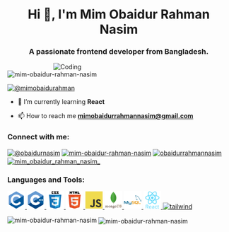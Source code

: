 
<h1 align="center">Hi 👋, I'm Mim Obaidur Rahman Nasim</h1>
<h3 align="center">A passionate frontend developer from Bangladesh.</h3>

<img align="right" alt="Coding" width="400" src="https://media3.giphy.com/media/v1.Y2lkPTc5MGI3NjExd3ByeGN4MG1tZWluejZhbnhuNmIwb3Z0NnZkNTRtYmZ1aDUxYjVtdSZlcD12MV9pbnRlcm5hbF9naWZfYnlfaWQmY3Q9Zw/qgQUggAC3Pfv687qPC/giphy.gif">

<p align="left"> <img src="https://komarev.com/ghpvc/?username=mim-obaidur-rahman-nasim&label=Profile%20views&color=0e75b6&style=flat" alt="mim-obaidur-rahman-nasim" /> </p>

<p align="left"> <a href="https://twitter.com/@mimobaidurahman" target="blank"><img src="https://img.shields.io/twitter/follow/@mimobaidurahman?logo=twitter&style=for-the-badge" alt="@mimobaidurahman" /></a> </p>

- 🌱 I’m currently learning **React**

- 📫 How to reach me **mimobaidurrahmannasim@gmail.com**

<h3 align="left">Connect with me:</h3>
<p align="left">
<a href="https://twitter.com/@obaidurnasim" target="blank"><img align="center" src="https://raw.githubusercontent.com/rahuldkjain/github-profile-readme-generator/master/src/images/icons/Social/twitter.svg" alt="@obaidurnasim" height="30" width="40" /></a>
<a href="https://linkedin.com/in/mim-obaidur-rahman-nasim" target="blank"><img align="center" src="https://raw.githubusercontent.com/rahuldkjain/github-profile-readme-generator/master/src/images/icons/Social/linked-in-alt.svg" alt="mim-obaidur-rahman-nasim" height="30" width="40" /></a>
<a href="https://fb.com/obaidurrahmannasim" target="blank"><img align="center" src="https://raw.githubusercontent.com/rahuldkjain/github-profile-readme-generator/master/src/images/icons/Social/facebook.svg" alt="obaidurrahmannasim" height="30" width="40" /></a>
<a href="https://instagram.com/mim_obaidur_rahman_nasim_" target="blank"><img align="center" src="https://raw.githubusercontent.com/rahuldkjain/github-profile-readme-generator/master/src/images/icons/Social/instagram.svg" alt="mim_obaidur_rahman_nasim_" height="30" width="40" /></a>
</p>

<h3 align="left">Languages and Tools:</h3>
<p align="left"> <a href="https://www.cprogramming.com/" target="_blank" rel="noreferrer"> <img src="https://raw.githubusercontent.com/devicons/devicon/master/icons/c/c-original.svg" alt="c" width="40" height="40"/> </a> <a href="https://www.w3schools.com/cpp/" target="_blank" rel="noreferrer"> <img src="https://raw.githubusercontent.com/devicons/devicon/master/icons/cplusplus/cplusplus-original.svg" alt="cplusplus" width="40" height="40"/> </a> <a href="https://www.w3schools.com/css/" target="_blank" rel="noreferrer"> <img src="https://raw.githubusercontent.com/devicons/devicon/master/icons/css3/css3-original-wordmark.svg" alt="css3" width="40" height="40"/> </a> <a href="https://www.w3.org/html/" target="_blank" rel="noreferrer"> <img src="https://raw.githubusercontent.com/devicons/devicon/master/icons/html5/html5-original-wordmark.svg" alt="html5" width="40" height="40"/> </a> <a href="https://developer.mozilla.org/en-US/docs/Web/JavaScript" target="_blank" rel="noreferrer"> <img src="https://raw.githubusercontent.com/devicons/devicon/master/icons/javascript/javascript-original.svg" alt="javascript" width="40" height="40"/> </a> <a href="https://www.mongodb.com/" target="_blank" rel="noreferrer"> <img src="https://raw.githubusercontent.com/devicons/devicon/master/icons/mongodb/mongodb-original-wordmark.svg" alt="mongodb" width="40" height="40"/> </a> <a href="https://www.mysql.com/" target="_blank" rel="noreferrer"> <img src="https://raw.githubusercontent.com/devicons/devicon/master/icons/mysql/mysql-original-wordmark.svg" alt="mysql" width="40" height="40"/> </a> <a href="https://reactjs.org/" target="_blank" rel="noreferrer"> <img src="https://raw.githubusercontent.com/devicons/devicon/master/icons/react/react-original-wordmark.svg" alt="react" width="40" height="40"/> </a> <a href="https://tailwindcss.com/" target="_blank" rel="noreferrer"> <img src="https://www.vectorlogo.zone/logos/tailwindcss/tailwindcss-icon.svg" alt="tailwind" width="40" height="40"/> </a> </p>

<p><img align="left" src="https://github-readme-stats.vercel.app/api/top-langs?username=mim-obaidur-rahman-nasim&show_icons=true&locale=en&layout=compact" alt="mim-obaidur-rahman-nasim" /></p>

<p>&nbsp;<img align="center" src="https://github-readme-stats.vercel.app/api?username=mim-obaidur-rahman-nasim&show_icons=true&locale=en" alt="mim-obaidur-rahman-nasim" /></p>


